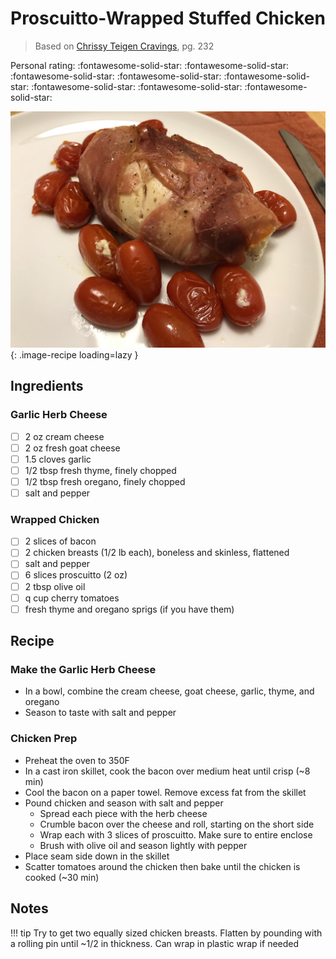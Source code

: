 # Proscuitto-Wrapped Stuffed Chicken

> Based on [Chrissy Teigen Cravings], pg. 232

  [Chrissy Teigen Cravings]: https://www.penguinrandomhouse.com/books/252973/cravings-by-chrissy-teigen-with-adeena-sussman/

<!-- {cts} rating=5; (User can specify rating on scale of 1-5) -->

Personal rating: :fontawesome-solid-star: :fontawesome-solid-star: :fontawesome-solid-star: :fontawesome-solid-star: :fontawesome-solid-star: :fontawesome-solid-star: :fontawesome-solid-star: :fontawesome-solid-star:

<!-- {cte} -->

<!-- {cts} name_image=proscuitto_wrapped_stuffed_chicken.jpeg; (User can specify image name) -->

![proscuitto_wrapped_stuffed_chicken.jpeg](./proscuitto_wrapped_stuffed_chicken.jpeg){: .image-recipe loading=lazy }

<!-- {cte} -->

## Ingredients

### Garlic Herb Cheese

* [ ] 2 oz cream cheese
* [ ] 2 oz fresh goat cheese
* [ ] 1.5 cloves garlic
* [ ] 1/2 tbsp fresh thyme, finely chopped
* [ ] 1/2 tbsp fresh oregano, finely chopped
* [ ] salt and pepper

### Wrapped Chicken

* [ ] 2 slices of bacon
* [ ] 2 chicken breasts (1/2 lb each), boneless and skinless, flattened
* [ ] salt and pepper
* [ ] 6 slices proscuitto (2 oz)
* [ ] 2 tbsp olive oil
* [ ] q cup cherry tomatoes
* [ ] fresh thyme and oregano sprigs (if you have them)

## Recipe

### Make the Garlic Herb Cheese

* In a bowl, combine the cream cheese, goat cheese, garlic, thyme, and oregano
* Season to taste with salt and pepper

### Chicken Prep

* Preheat the oven to 350F
* In a cast iron skillet, cook the bacon over medium heat until crisp (~8 min)
* Cool the bacon on a paper towel. Remove excess fat from the skillet
* Pound chicken and season with salt and pepper
    * Spread each piece with the herb cheese
    * Crumble bacon over the cheese and roll, starting on the short side
    * Wrap each with 3 slices of proscuitto. Make sure to entire enclose
    * Brush with olive oil and season lightly with pepper
* Place seam side down in the skillet
* Scatter tomatoes around the chicken then bake until the chicken is cooked (~30 min)

## Notes

!!! tip
    Try to get two equally sized chicken breasts. Flatten by pounding with a rolling pin until ~1/2 in thickness. Can wrap in plastic wrap if needed
